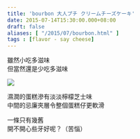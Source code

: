 ```yaml
---
title: 'bourbon 大人プチ クリームチーズケーキ'
date: 2015-07-14T15:30:00.000+08:00
draft: false
aliases: [ "/2015/07/bourbon.html" ]
tags : [flavor - say cheese]
---
```


雖然小吃多滋味  
但當然還是少吃多滋味

![](/images/bourboncheesecake.jpg)

濕潤的蛋糕滲有淡淡檸檬芝士味  
中間的忌廉夾層令整個蛋糕仔更軟滑

  

一條只有幾舊  
開不開心些牙好呢？（苦惱）
